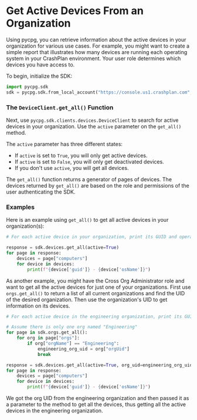 # Get Active Devices From an Organization

Using pycpg, you can retrieve information about the active devices in your organization for various use cases. For example, you might want to create a simple report that illustrates how many devices are running each operating system in your CrashPlan environment. Your user role determines which devices you have access to.

To begin, initialize the SDK:
```python
import pycpg.sdk
sdk = pycpg.sdk.from_local_account("https://console.us1.crashplan.com", "my_username", "my_password")
```

### The `DeviceClient.get_all()` Function

Next, use `pycpg.sdk.clients.devices.DeviceClient` to search for active devices in your
organization. Use the `active` parameter on the `get_all()` method.

The `active` parameter has three different states:
* If `active` is set to `True`, you will only get active devices.
* If `active` is set to `False`, you will only get deactivated devices.
* If you don't use `active`, you will get all devices.

The `get_all()` function returns a generator of pages of devices. The devices returned by `get_all()` are based on the role and permissions of the user authenticating the SDK.

### Examples

Here is an example using `get_all()` to get all active devices in your organization(s):

```python
# For each active device in your organization, print its GUID and operating system

response = sdk.devices.get_all(active=True)
for page in response:
    devices = page["computers"]
    for device in devices:
        print(f"{device['guid']} - {device['osName']}")
```

As another example, you might have the Cross Org Administrator role and want to get all the active devices for
just one of your organizations.  First use `orgs.get_all()` to return a list of all current organizations and find the UID of the desired organization. Then use the organization's UID to get information on its devices.

```python
# For each active device in the engineering organization, print its GUID and operating system.

# Assume there is only one org named "Engineering"
for page in sdk.orgs.get_all():
    for org in page["orgs"]:
        if org["orgName"] == "Engineering":
            engineering_org_uid = org["orgUid"]
            break

response = sdk.devices.get_all(active=True, org_uid=engineering_org_uid)
for page in response:
    devices = page["computers"]
    for device in devices:
        print(f"{device['guid']} - {device['osName']}")
```

We got the org UID from the engineering organization and then passed it as a parameter to the method to get all the
devices, thus getting all the active devices in the engineering organization.
